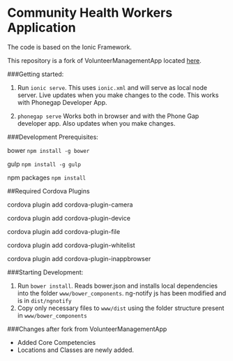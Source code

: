 Community Health Workers Application
==========

The code is based on the Ionic Framework.

This repository is a fork of VolunteerManagementApp located [here](https://github.com/DataAnalyticsinStudentHands/VolunteerManagementApp).

###Getting started:

1. Run `ionic serve`. This uses `ionic.xml` and will serve as local node server. Live updates when you make changes to the code. This works with Phonegap Developer App.

2. `phonegap serve`
Works both in browser and with the Phone Gap developer app. Also updates when you make changes.

###Development Prerequisites:

bower `npm install -g bower`

gulp `npm install -g gulp`

npm packages `npm install`

##Required Cordova Plugins

cordova plugin add cordova-plugin-camera

cordova plugin add cordova-plugin-device

cordova plugin add cordova-plugin-file

cordova plugin add cordova-plugin-whitelist

cordova plugin add cordova-plugin-inappbrowser

###Starting Development:

1. Run `bower install`. Reads bower.json and installs local dependencies into the folder `www/bower_components`. ng-notify js has been modified and is in `dist/ngnotify`
2. Copy only necessary files to `www/dist` using the folder structure present in `www/bower_components`

###Changes after fork from VolunteerManagementApp
- Added Core Competencies
- Locations and Classes are newly added.
